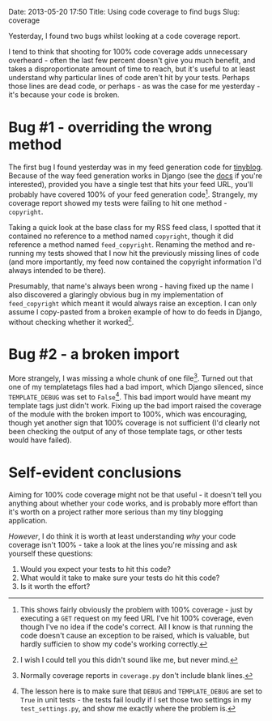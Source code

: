 Date: 2013-05-20 17:50
Title: Using code coverage to find bugs
Slug: coverage

Yesterday, I found two bugs whilst looking at a code coverage
report.

I tend to think that shooting for 100% code coverage adds unnecessary
overheard - often the last few percent doesn't give you much benefit,
and takes a disproportionate amount of time to reach, but it's useful
to at least understand why particular lines of code aren't hit by your
tests. Perhaps those lines are dead code, or perhaps - as was the case
for me yesterday - it's because your code is broken.

# Bug #1 - overriding the wrong method

The first bug I found yesterday was in my feed generation code for
[tinyblog][tinyblog]. Because of the way feed generation works in
Django (see the [docs][feeddocs] if you're interested), provided you
have a single test that hits your feed URL, you'll probably have
covered 100% of your feed generation code[^1]. Strangely, my coverage
report showed my tests were failing to hit one method - `copyright`.

Taking a quick look at the base class for my RSS feed class, I spotted
that it contained no reference to a method named `copyright`, though
it did reference a method named `feed_copyright`. Renaming the method
and re-running my tests showed that I now hit the previously missing
lines of code (and more importantly, my feed now contained the
copyright information I'd always intended to be there).

Presumably, that name's always been wrong - having fixed up the name I
also discovered a glaringly obvious bug in my implementation of
`feed_copyright` which meant it would always raise an exception. I can
only assume I copy-pasted from a broken example of how to do feeds in
Django, without checking whether it worked[^2].

# Bug #2 - a broken import

More strangely, I was missing a whole chunk of one file[^3]. Turned
out that one of my templatetags files had a bad import, which Django
silenced, since `TEMPLATE_DEBUG` was set to `False`[^4]. This bad
import would have meant my template tags just didn't work. Fixing up
the bad import raised the coverage of the module with the broken
import to 100%, which was encouraging, though yet another sign that
100% coverage is not sufficient (I'd clearly not been checking the
output of any of those template tags, or other tests would have
failed).

# Self-evident conclusions

Aiming for 100% code coverage might not be that useful - it doesn't
tell you anything about whether your code works, and is probably more
effort than it's worth on a project rather more serious than my tiny
blogging application.

*However*, I do think it is worth at least understanding *why* your
code coverage isn't 100% - take a look at the lines you're missing and ask yourself these questions:

1. Would you expect your tests to hit this code?
2. What would it take to make sure your tests do hit this code?
3. Is it worth the effort?

[^1]: This shows fairly obviously the problem with 100% coverage -
      just by executing a `GET` request on my feed URL I've hit 100%
      coverage, even though I've no idea if the code's correct. All I
      know is that running the code doesn't cause an exception to be
      raised, which is valuable, but hardly sufficien to show my
      code's working correctly.
[^2]: I wish I could tell you this didn't sound like me, but never
      mind.
[^3]: Normally coverage reports in `coverage.py` don't include blank
      lines.
[^4]: The lesson here is to make sure that `DEBUG` and
      `TEMPLATE_DEBUG` are set to `True` in unit tests - the tests
      fail loudly if I set those two settings in my
      `test_settings.py`, and show me exactly where the problem is.

[tinyblog]: https://github.com/dominicrodger/tinyblog/ "My tiny application for blogging, which probably won't fit your needs"
[feeddocs]: https://docs.djangoproject.com/en/dev/ref/contrib/syndication/ "Read the Django documentation on feed generation"
